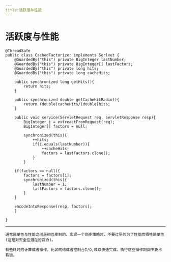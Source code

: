 ```yaml
---
title:活跃度与性能
---
```

# 活跃度与性能

    @ThreadSafe
    public class CachedFactorizer implements Serlvet {
        @GuardedBy("this") private BigInteger lastNumber;
        @GuardedBy("this") private BigInteger[] lastFactors;
        @GuardedBy("this") private long hits;
        @GuardedBy("this") private long cacheHits;

        public synchronized long getHits(){
            return hits;
        }

        public synchronized double getCacheHitRadio(){
            return (double)cacheHits/(double)hits;
        }

        public void service(ServletRequest req, ServletResponse resp){
            BigInteger i = extreactFromRequest(req);
            BigInteger[] factors = null;

            synchronized(this){
                ++hits;
                if(i.equals(lastNumber)){
                    ++cacheHits;
                    factors = lastFactors.clone();
                }
            } 

        if(factors == null){
            factors = factors[i];
            synchronized(this){
                lastNumber = i;
                lastFactors = factors.clone();
            }
        } 

        encodeIntoResponse(resp, factors);
        }

    }


---

    通常简单性与性能之间是相互牵制的。实现一个同步策略时，不要过早的为了性能而牺牲简单性(这是对安全性潜在的妥协)。

    有些耗时的计算或者操作，比如网络或者控制台I/O,难以快速完成。执行这些操作期间不要占有锁。



